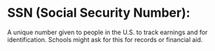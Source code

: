 # SSN (Social Security Number): 

A unique number given to people in the U.S. to track earnings and for identification. Schools might ask for this for records or financial aid.